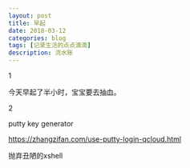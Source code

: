 ```yaml
---
layout: post
title: 早起
date: 2018-03-12
categories: blog
tags: [记录生活的点点滴滴]
description: 流水账
---
```


1 

今天早起了半小时，宝宝要去抽血。

2

putty key generator

https://zhangzifan.com/use-putty-login-qcloud.html

抛弃丑陋的xshell














